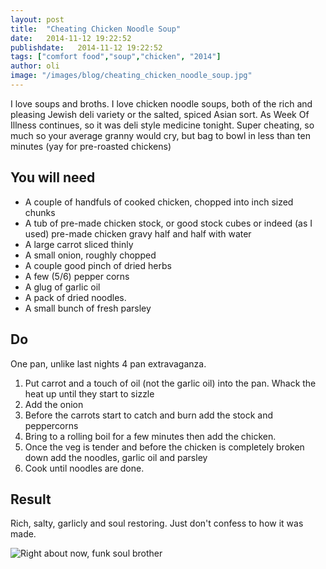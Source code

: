 ```yaml
---
layout: post
title:  "Cheating Chicken Noodle Soup"
date:   2014-11-12 19:22:52
publishdate:   2014-11-12 19:22:52
tags: ["comfort food","soup","chicken", "2014"]
author: oli
image: "/images/blog/cheating_chicken_noodle_soup.jpg"
---
```


I love soups and broths.  I love chicken noodle soups, both of the rich and pleasing Jewish deli variety or the salted, spiced Asian sort.  As Week Of Illness continues, so it was deli style medicine tonight.  Super cheating, so much so your average granny would cry, but bag to bowl in less than ten minutes (yay for pre-roasted chickens)

## You will need

* A couple of handfuls of cooked chicken, chopped into inch sized chunks
* A tub of pre-made chicken stock, or good stock cubes or indeed (as I used) pre-made chicken gravy half and half with water
* A large carrot sliced thinly
* A small onion, roughly chopped
* A couple good pinch of dried herbs
* A few (5/6) pepper corns
* A glug of garlic oil
* A pack of dried noodles.
* A small bunch of fresh parsley


## Do

One pan, unlike last nights 4 pan extravaganza.

1. Put carrot and a touch of oil (not the garlic oil) into the pan.  Whack the heat up until they start to sizzle
2. Add the onion
3. Before the carrots start to catch and burn add the stock and peppercorns
4. Bring to a rolling boil for a few minutes then add the chicken.
5. Once the veg is tender and before the chicken is completely broken down add the noodles, garlic oil and parsley
6. Cook until noodles are done.


## Result

Rich, salty, garlicly and soul restoring.  Just don't confess to how it was made.

![Right about now, funk soul brother](/images/blog/cheating_chicken_noodle_soup.jpg "Get in my snot leaking face you decision bastard")

